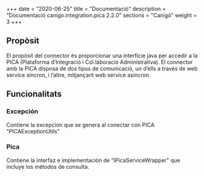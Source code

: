 +++
date        = "2020-06-25"
title       = "Documentació"
description = "Documentació canigo.integration.pica 2.2.0"
sections    = "Canigó"
weight      = 3
+++

## Propòsit

El propòsit del connector és proporcionar una interfície java per accedir a la PICA (Plataforma d’Integració i Col.laboració Administrativa). El connector amb la PICA disposa de dos tipus de comunicació, un d’ells a través de web service síncron, i l’altre, mitjançant web service asíncron.

## Funcionalitats

### Excepción

Contiene la excepción que se genera al conectar con PICA "PICAExceptionUtils"

### Pica

Contiene la interfaz e implementación de "IPicaServiceWrapper" que incluye los métodos de consulta. 
